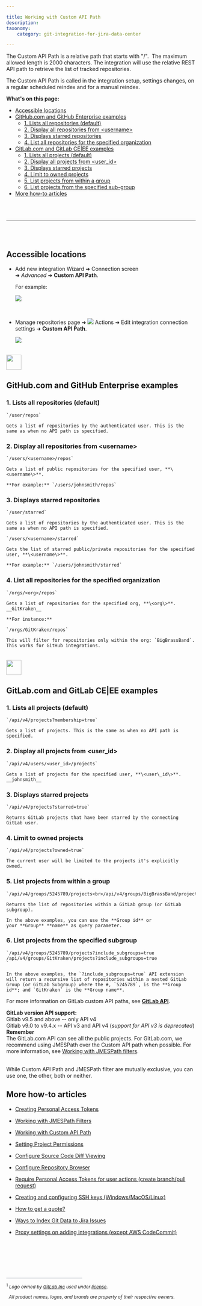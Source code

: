 ```yaml
---

title: Working with Custom API Path
description:
taxonomy:
    category: git-integration-for-jira-data-center

---
```


The Custom API Path is a relative path that starts with "/".  The maximum allowed length is 2000 characters. The integration will use the relative REST API path to retrieve the list of tracked repositories.

The Custom API Path is called in the integration setup, settings changes, on a regular scheduled reindex and for a manual reindex.

**What's on this page:**
- [Accessible locations](#accessible-locations)
- [GitHub.com and GitHub Enterprise examples](#github-com-and-github-enterprise-examples)
  - [1\. Lists all repositories (default)](#1-lists-all-repositories-default)
  - [2\. Display all repositories from \<username\>](#2-display-all-repositories-from-username)
  - [3\. Displays starred repositories](#3-displays-starred-repositories)
  - [4\. List all repositories for the specified organization](#4-list-all-repositories-for-the-specified-organization)
- [GitLab.com and GitLab CE|EE examples](#gitlab-com-and-gitlab-ceee-examples)
  - [1\. Lists all projects (default)](#1-lists-all-projects-default)
  - [2\. Display all projects from \<user\_id\>](#2-display-all-projects-from-user_id)
  - [3\. Displays starred projects](#3-displays-starred-projects)
  - [4\. Limit to owned projects](#4-limit-to-owned-projects)
  - [5\. List projects from within a group](#5-list-projects-from-within-a-group)
  - [6\. List projects from the specified sub-group](#6-list-projects-from-the-specified-subgroup)
- [More how-to articles](#more-how-to-articles)

<br>
<br>
<hr>
<br>
<br>

## Accessible locations

*   Add new integration Wizard ➜ Connection screen ➜ _Advanced_ ➜ **Custom API Path**.

    For example:
    
    ![](/wp-content/uploads/gij-gitserver-github-custom-api-path-01.png)

<br>

*   Manage repositories page ➜ <img src='/wp-content/uploads/actions-icon.png' /> Actions ➜ Edit integration connection settings ➜ **Custom API Path**.

    ![](/wp-content/uploads/gij-gitserver-actions-int-conn-cfg-custom-apipath.png)

<br>

<img src='/wp-content/uploads/github-mobile-dark.png' width=40 height=40 style='margin-bottom:10px;display:block;' />

## GitHub.com and GitHub Enterprise examples

### 1\. Lists all repositories (default)

    `/user/repos`

    Gets a list of repositories by the authenticated user. This is the same as when no API path is specified.

### 2\. Display all repositories from \<username\>

    `/users/<username>/repos`

    Gets a list of public repositories for the specified user, **\<username\>**.

    **For example:** `/users/johnsmith/repos`

### 3\. Displays starred repositories

    `/user/starred`

    Gets a list of repositories by the authenticated user. This is the same as when no API path is specified.

    `/users/<username>/starred`

    Gets the list of starred public/private repositories for the specified user, **\<username\>**.

    **For example:** `/users/johnsmith/starred`

### 4\. List all repositories for the specified organization

    `/orgs/<org>/repos`

    Gets a list of repositories for the specified org, **\<org\>**. __GitKraken__

    **For instance:**

    `/orgs/GitKraken/repos`

    This will filter for repositories only within the org: `BigBrassBand`. This works for GitHub integrations.

<br>

<img src='/wp-content/uploads/gij-gitlab-mobile.png' width=40 height=40 style='margin-bottom:10px;display:block;' />

## GitLab.com and GitLab CE|EE examples

### 1\. Lists all projects (default)

    `/api/v4/projects?membership=true`

    Gets a list of projects. This is the same as when no API path is specified.

### 2\. Display all projects from \<user\_id\>

    `/api/v4/users/<user_id>/projects`

    Gets a list of projects for the specified user, **\<user\_id\>**.  __johnsmith__

### 3\. Displays starred projects

    `/api/v4/projects?starred=true`

    Returns GitLab projects that have been starred by the connecting GitLab user.

### 4\. Limit to owned projects

    `/api/v4/projects?owned=true`

    The current user will be limited to the projects it's explicitly owned.

### 5\. List projects from within a group

    `/api/v4/groups/5245789/projects<br>/api/v4/groups/BigBrassBand/projects`

    Returns the list of repositories within a GitLab group (or GitLab subgroup).
    
    In the above examples, you can use the **Group id** or your **Group** **name** as query parameter.

### 6\. List projects from the specified subgroup

    `/api/v4/groups/5245789/projects?include_subgroups=true
    /api/v4/groups/GitKraken/projects?include_subgroups=true
    `

    In the above examples, the `?include_subgroups=true` API extension will return a recursive list of repositories within a nested GitLab Group (or GitLab Subgroup) where the #, `5245789`, is the **Group id**; and `GitKraken` is the **Group name**.


For more information on GitLab custom API paths, see <a href='https://docs.gitlab.com/ee/api/' target='_blank'><b>GitLab API</b></a>.

<div class="bbb-callout bbb--info">
    <div class="irow">
    <div class="ilogobox">
        <span class="logoimg"></span>
    </div>
    <div class="imsgbox">
        <b>GitLab version API support:</b><br>
        Gitlab v9.5 and above -- only API v4<br>
        Gitlab v9.0 to v9.4.x -- API v3 and API v4 (<i>support for API v3 is deprecated</i>)
    </div>
    </div>
</div>

<div class="bbb-callout bbb--note">
    <div class="irow">
    <div class="ilogobox">
        <span class="logoimg"></span>
    </div>
    <div class="imsgbox">
        <b>Remember</b><br>
        The GitLab.com API can see all the public projects. For GitLab.com, we recommend using JMESPath over the Custom API path when possible. For more information, see <a href='/git-integration-for-jira-data-center/working-with-jmespath-filters-gij-self-managed'>Working with JMESPath filters</a>.
    </div>
    </div>
</div>
<br>

While Custom API Path and JMESPath filter are mutually exclusive, you can use one, the other, both or neither.

## More how-to articles

*   [Creating Personal Access Tokens](/git-integration-for-jira-data-center/creating-personal-access-tokens-gij-self-managed)

*   [Working with JMESPath Filters](/git-integration-for-jira-data-center/working-with-jmespath-filters-gij-self-managed)

*   [Working with Custom API Path](/git-integration-for-jira-data-center/working-with-custom-api-path-gij-self-managed)

*   [Setting Project Permissions](/git-integration-for-jira-data-center/setting-project-permissions-gij-self-managed)

*   [Configure Source Code Diff Viewing](/git-integration-for-jira-data-center/configure-source-code-diff-viewing-gij-self-managed)

*   [Configure Repository Browser](/git-integration-for-jira-data-center/configure-repository-browser-gij-self-managed)

*   [Require Personal Access Tokens for user actions (create branch/pull request)](/git-integration-for-jira-data-center/require-personal-access-tokens-for-user-actions-create-branch-pull-request-gij-self-managed)

*   [Creating and configuring SSH keys (Windows/MacOS/Linux)](/git-integration-for-jira-data-center/creating-and-configuring-ssh-keys-windows-macos-linux-gij-self-managed)

*   [How to get a quote?](/git-integration-for-jira-data-center/how-to-get-a-quote-gij-self-managed)

*   [Ways to Index Git Data to Jira Issues](/git-integration-for-jira-data-center/ways-to-index-git-data-to-jira-gij-self-managed)

*   [Proxy settings on adding integrations (except AWS CodeCommit)](/git-integration-for-jira-data-center/proxy-settings-on-adding-integrations-except-aws-codecommit-gij-self-managed)

<p>&nbsp;</p>

<br>
<br>
<br>
<br>

<div style='border-top: 1px solid #456; width: 40%; padding-bottom: 12px'></div>
<div style='font-size: 12px;'>
    <sup>1</sup> <i>Logo owned by <a href='https://gitlab.com/'>GitLab Inc</a> used under <a href='https://creativecommons.org/licenses/by-nc-sa/4.0/'>license</a>.
    <p>&nbsp;&nbsp;All product names, logos, and brands are property of their respective owners.</p></i>
</div>

